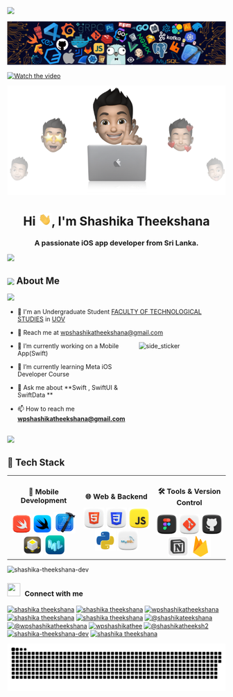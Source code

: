  

<!-- Animated line -->
<img src="https://user-images.githubusercontent.com/73097560/115834477-dbab4500-a447-11eb-908a-139a6edaec5c.gif">



<!--Cover Photo -->
![footer](https://github.com/GovindSingh9447/GovindSingh9447/blob/main/WEBP/footer.webp)




[![Watch the video](https://img.youtube.com/vi/VIDEO_ID/maxresdefault.jpg)](https://youtu.be/VIDEO_ID)



<!-- Macbook home Photo-->
<p align="center"><img src="https://raw.githubusercontent.com/KevinPatel04/KevinPatel04/master/cover-thompson.png"></p>


<!--1st Main Heading-->
<h1 align="center">Hi <img src="https://raw.githubusercontent.com/ABSphreak/ABSphreak/master/gifs/Hi.gif" width="30px">, I'm Shashika Theekshana</h1>

 <!-- 2nd Sub Heading-->
<h3 align="center">A passionate iOS app developer from Sri Lanka.</h3>



<!-- Slidhing blue text-->
 <a href="https://github.com/CodeWhiteWeb/CodeWhiteWeb"><img src="https://readme-typing-svg.herokuapp.com?color=%2336BCF7&center=true&vCenter=true&lines=Hi+%2C+welcome+to+my+Github+page;I+am+CodeWhiteWeb;I+am+a+High+school+student;Web+Dev;Game+Dev;Bot+Dev;Crypto+Lover+%3C3"></a>




## <img align="center" src = "https://github.com/7oSkaaa/7oSkaaa/blob/main/Images/about_me.gif?raw=true" width = 50px></img> About Me
<!-- Animated green line-->
<img src="https://user-images.githubusercontent.com/73097560/115834477-dbab4500-a447-11eb-908a-139a6edaec5c.gif">



<!--  <img align="right" alt="GIF" src="https://github.com/abhisheknaiidu/abhisheknaiidu/blob/master/code.gif?raw=true" width="400" height="220" /> -->
  
- :school: I'm an Undergraduate Student [FACULTY OF TECHNOLOGICAL STUDIES](https://fts.vau.ac.lk) in [UOV](https://vau.ac.lk)
  
- :email: Reach me at [wpshashikatheekshana@gmail.com](wpshashikatheekshana@gmail.com)
  


<img align="right" width=200px height=200px alt="side_sticker" src="https://media.giphy.com/media/TEnXkcsHrP4YedChhA/giphy.gif" />





<!--- 🔭 I’m currently working in <a href="https://phoenix.tech/griffyn/" target="blank">Griffyn Robotech Private Limited</a>-->

- 🌱 I’m currently working on a Mobile App(Swift)

<!-- - 🤝 I’m available for freelancing. -->

- 🌱 I’m currently learning Meta iOS Developer Course  <!--  <a href="https://github.com/100rabhcsmc/100DaysOfSwift" target="blank">100DaysOfSwift</a> -->

<!-- - 📝 I regularly write articles on [https://dev.to/100rabhcsmc](https://dev.to/100rabhcsmc) -->

- 💬 Ask me about **Swift , SwiftUI & SwiftData **

- 📫 How to reach me **wpshashikatheekshana@gmail.com**

<!-- - 📄 Know about my experiences <a href="https://github.com/100rabhcsmc/Me.io/blob/master/01SaurabhChavanReactNativeResume.pdf" target="blank">Resume</a> -->
<br/>





<!-- Animated green line-->
<img src="https://user-images.githubusercontent.com/73097560/115834477-dbab4500-a447-11eb-908a-139a6edaec5c.gif">



<!-- Tech Stack -->
<h2 align="left">🔧 Tech Stack</h2>

<table style="border: none; width: 100%;">
  <tr>
    <td align="center" width="33%">
      <h3>📱 Mobile Development</h3>
          <img src="https://github.com/Shashika-Theekshana-DEV/Shashika-Theekshana-DEV/blob/main/swift.png" width="44" height="44" alt="Swift">
          <img src="https://github.com/Shashika-Theekshana-DEV/Shashika-Theekshana-DEV/blob/main/swiftui.png" width="44" height="44" alt="SwiftUI">
          <img src="https://github.com/Shashika-Theekshana-DEV/Shashika-Theekshana-DEV/blob/main/%20Xcode%20IDE.png" width="50" height="50" alt="Xcode">
          <img src="https://github.com/Shashika-Theekshana-DEV/Shashika-Theekshana-DEV/blob/main/reality%20composer%20pro.png" width="48" height="48" alt="Reality Composer">
          <img src="https://github.com/Shashika-Theekshana-DEV/Shashika-Theekshana-DEV/blob/main/create-ml.png" width="48" height="48" alt="Crate ML">
 </td>
    <td align="center" width="33%">
      <h3>🌐 Web & Backend</h3>
          <img src="https://github.com/Shashika-Theekshana-DEV/Shashika-Theekshana-DEV/blob/main/html.png" width="48" height="48" alt="HTML">
          <img src="https://github.com/Shashika-Theekshana-DEV/Shashika-Theekshana-DEV/blob/main/css.png" width="48" height="48" alt="CSS">
          <img src="https://github.com/Shashika-Theekshana-DEV/Shashika-Theekshana-DEV/blob/main/javascript.png" width="48" height="48" alt="JavaScript">
          <img src="https://github.com/Shashika-Theekshana-DEV/Shashika-Theekshana-DEV/blob/main/python.png" width="48" height="48" alt="Python">
          <img src="https://github.com/Shashika-Theekshana-DEV/Shashika-Theekshana-DEV/blob/main/mysql.png" width="48" height="48" alt="MySQL">
    </td>
    <td align="center" width="33%">
      <h3>🛠 Tools & Version Control</h3>
     <img src="https://github.com/Shashika-Theekshana-DEV/Shashika-Theekshana-DEV/blob/main/figma.png" width="48" height="48" alt="Figma">
     <img src="https://github.com/Shashika-Theekshana-DEV/Shashika-Theekshana-DEV/blob/main/git.png" width="48" height="48" alt="Git">
     <img src="https://github.com/Shashika-Theekshana-DEV/Shashika-Theekshana-DEV/blob/main/github.png" width="48" height="48" alt="GitHub">
     <img src="https://github.com/Shashika-Theekshana-DEV/Shashika-Theekshana-DEV/blob/main/notion.png" width="48" height="48" alt="Notion">
     <img src="https://github.com/Shashika-Theekshana-DEV/Shashika-Theekshana-DEV/blob/main/firebase.svg" width="48" height="48" alt="FireBase"> 

   </td>
  </tr>
</table>

<p align="left"> <img src="https://komarev.com/ghpvc/?username=shashika-theekshana-dev&label=Profile%20views&color=0e75b6&style=flat" alt="shashika-theekshana-dev" /> </p>



<h3 align="left" > <img src="https://media.giphy.com/media/iY8CRBdQXODJSCERIr/giphy.gif" width="30" height="30" style="margin-right: 10px;">Connect with me </h3>
<p align="left">
<a href="https://dev.to/shashika theekshana" target="blank"><img align="center" src="https://raw.githubusercontent.com/rahuldkjain/github-profile-readme-generator/master/src/images/icons/Social/devto.svg" alt="shashika theekshana" height="30" width="40" /></a>
<a href="https://linkedin.com/in/shashika theekshana" target="blank"><img align="center" src="https://raw.githubusercontent.com/rahuldkjain/github-profile-readme-generator/master/src/images/icons/Social/linked-in-alt.svg" alt="shashika theekshana" height="30" width="40" /></a>
<a href="https://kaggle.com/wpshashikatheekshana" target="blank"><img align="center" src="https://raw.githubusercontent.com/rahuldkjain/github-profile-readme-generator/master/src/images/icons/Social/kaggle.svg" alt="wpshashikatheekshana" height="30" width="40" /></a>
<a href="https://fb.com/shashika theekshana" target="blank"><img align="center" src="https://raw.githubusercontent.com/rahuldkjain/github-profile-readme-generator/master/src/images/icons/Social/facebook.svg" alt="shashika theekshana" height="30" width="40" /></a>
<a href="https://instagram.com/shashika theekshana" target="blank"><img align="center" src="https://raw.githubusercontent.com/rahuldkjain/github-profile-readme-generator/master/src/images/icons/Social/instagram.svg" alt="shashika theekshana" height="30" width="40" /></a>
<a href="https://hashnode.com/@shashikateekshana" target="blank"><img align="center" src="https://raw.githubusercontent.com/rahuldkjain/github-profile-readme-generator/master/src/images/icons/Social/hashnode.svg" alt="@shashikateekshana" height="30" width="40" /></a>
<a href="https://medium.com/@wpshashikatheekshana" target="blank"><img align="center" src="https://raw.githubusercontent.com/rahuldkjain/github-profile-readme-generator/master/src/images/icons/Social/medium.svg" alt="@wpshashikatheekshana" height="30" width="40" /></a>
<a href="https://www.codechef.com/users/wpshashikathee" target="blank"><img align="center" src="https://cdn.jsdelivr.net/npm/simple-icons@3.1.0/icons/codechef.svg" alt="wpshashikathee" height="30" width="40" /></a>
<a href="https://www.hackerrank.com/@shashikatheeksh2" target="blank"><img align="center" src="https://raw.githubusercontent.com/rahuldkjain/github-profile-readme-generator/master/src/images/icons/Social/hackerrank.svg" alt="@shashikatheeksh2" height="30" width="40" /></a>
<a href="https://www.leetcode.com/shashika-theekshana-dev" target="blank"><img align="center" src="https://raw.githubusercontent.com/rahuldkjain/github-profile-readme-generator/master/src/images/icons/Social/leet-code.svg" alt="shashika-theekshana-dev" height="30" width="40" /></a>
<a href="https://www.hackerearth.com/shashika theekshana" target="blank"><img align="center" src="https://raw.githubusercontent.com/rahuldkjain/github-profile-readme-generator/master/src/images/icons/Social/hackerearth.svg" alt="shashika theekshana" height="30" width="40" /></a>
</p>






<!-- ![Snake animation](https://github.com/Pepyn0/Pepyn0/blob/output/github-contribution-grid-snake.svg) -->

<div>
  <img src="https://github.com/Pepyn0/Pepyn0/raw/output/github-contribution-grid-snake.svg" alt="snake"></center>
</div>




